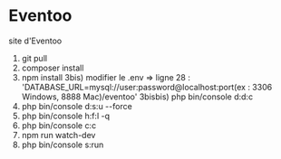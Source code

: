 
# Eventoo

site d'Eventoo
1) git pull
2) composer install
3) npm install
3bis) modifier le .env => ligne 28 : 'DATABASE_URL=mysql://user:password@localhost:port(ex : 3306 Windows, 8888 Mac)/eventoo'
3bisbis) php bin/console d:d:c
4) php bin/console d:s:u --force
5) php bin/console h:f:l -q 
6) php bin/console c:c
7) npm run watch-dev
8) php bin/console s:run

